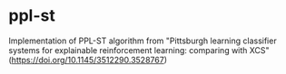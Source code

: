 # ppl-st

Implementation of PPL-ST algorithm from "Pittsburgh learning classifier systems for explainable reinforcement learning: comparing with XCS" (https://doi.org/10.1145/3512290.3528767)

